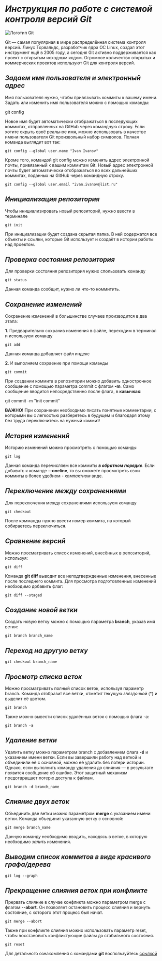 # __*Инструкция по работе с системой контроля версий Git*__

![Логотип Git](git.png)

Git — самая популярная в мире распределённая система контроля версий. Линус Торвальдс, разработчик ядра ОС Linux, создал этот инструмент ещё в 2005 году, а сегодня Git активно поддерживается как проект с открытым исходным кодом. Огромное количество открытых и коммерческих проектов используют Git для контроля версий.

## __*Задаем имя пользователя и электронный адрес*__

Имя пользователя нужно, чтобы привязывать коммиты к вашему имени. Задать или изменить имя пользователя можно с помощью команды:

   git config

Новое имя будет автоматически отображаться в последующих коммитах, отправленных на GitHub через командную строку. Если хотите скрыть своё реальное имя, можно использовать в качестве имени пользователя Git произвольный набор символов. Полная команда выглядит вот так:

    git config --global user.name "Ivan Ivanov"

Кроме того, командой git config можно изменять адрес электронной почты, привязанный к вашим коммитам Git. Новый адрес электронной почты будет автоматически отображаться во всех дальнейших коммитах, поданных на GitHub через командную строку.

    git config --global user.email "ivan.ivanov@list.ru"   

## __*Инициализация репозитория*__

Чтобы инициализировать новый репозиторий, нужно ввести в терминале 

    git init

При инициализации будет создана скрытая папка. В ней содержатся все объекты и ссылки, которые Git использует и создаёт в истории работы над проектом.

## __*Проверка состояния репозитория*__

Для проверки состояния репозитория нужно спользовать команду

    git status

Данная команда сообщит, нужно ли что-то коммитить.

## __*Сохранение изменений*__

Сохранение изменений в большинстве случаев производится в два этапа:

**1**. Предварительно сохранив изменения в файле, переходим в терминал и используем команду 

    git add

Данная команда добавляет файл индекс

**2**. И выполняем сохраение при помощи команды

    git commit

При создании коммита в репозитории можно добавить однострочное сообщение с помощью параметра commit с флагом __-m__. Само сообщение вводится непосредственно после флага, в __кавычках__:

   git commit -m "init commit" 

__ВАЖНО!__ При сохранении необходимо писать понятные комментарии, с которыми вы с легкостью разберетесь в будущем и благодаря этому без труда переключитесь на нужный коммит!

## __*История изменений*__

Историю изменений можно просмотреть с помощью команды

    git log

Данная команда перечисляем все коммиты __*в обратном порядке*__. Если добавить к команде __--oneline__, то вы сможете просмотреть свои коммиты в более удобном - *компактном* виде.

## __*Переключение между сохранениями*__

Для переключения между сохранениями используем команду 

    git checkout

После комманды нужно ввести номер коммита, на который собираетесь переключиться.

## __*Сравнение версий*__

Можно просматривать список изменений, внесённых в репозиторий, используя:

    git diff

Команда __git diff__ выводит все неподтвержденные изменения, внесенные после последнего коммита. Для просмотра подготовленных изменений необходимо добавить флаг:

    git diff --staged

## __*Создание новой ветки*__

Создать новую ветку можно с помощью параметра __branch__, указав имя ветки:

    git branch branch_name

## __*Переход на другую ветку*__

    git checkout branch_name

## __*Просмотр списка веток*__

Можно просматривать полный список веток, используя параметр branch. Команда отобразит все ветки, отметит текущую *звёздочкой* (*) и выделит её цветом.

    git branch

Также можно вывести список удалённых веток с помощью флага -a:

    git branch -a

## __*Удаление ветки*__

Удалить ветку можно параметром branch с добавлением флага __-d__ и указанием имени ветки. Если вы завершили работу над веткой и объединили её с основной, можно её удалить без потери истории. Однако, если выполнить команду удаления до слияния — в результате появится сообщение об ошибке. Этот защитный механизм предотвращает потерю доступа к файлам.

    git branch -d branch_name

## __*Слияние двух веток*__

Объединить две ветки можно параметром __merge__ с указанием имени ветки. Команда объединит указанную ветку с основной:

    git merge branch_name

Данную команду необходимо вводить, находясь в ветке, в которую необходимо _залить_ изменения.

## __*Выводим список коммитов в виде красивого графа/дерева*__

    git log --graph

## __*Прекращение слияния веток при конфликте*__

Прервать слияние в случае конфликта можно параметром merge с флагом __--abort__. Он позволяет остановить процесс слияния и вернуть состояние, с которого этот процесс был начат.

    git merge --abort

Также при конфликте слияния можно использовать параметр reset, чтобы восстановить конфликтующие файлы до стабильного состояния.

    git reset


Для детального ознакомления с командами __git__ воспользуйтесь [ссылкой](https://docs.microsoft.com/ru-ru/azure/devops/repos/git/command-prompt?view=azure-devops "Справочник по командам Git")